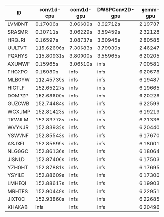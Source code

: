 |ID|conv1d-cpu|conv1d-gpu|DWSPConv2D-gpu|gemm-gpu|avg|
|-|-|-|-|-|-|
|LVMDNT|0.17006s|3.06609s|3.62712s|2.19737s|2.26516s|
|SRASMR|0.20711s|3.06229s|3.59459s|2.32128s|2.29632s|
|HRQJRI|0.16597s|3.08737s|3.60945s|2.80585s|2.41716s|
|UULTVT|115.62696s|7.30683s|3.79939s|2.46247s|32.29891s|
|PQXHYS|115.80931s|3.80000s|3.55965s|6.20205s|32.34275s|
|AXUMWF|0.15965s|3.06510s|infs|7.00581s|infs|
|FHCXPO|0.15989s|infs|infs|6.20578s|infs|
|MLBOYW|112.45739s|infs|infs|6.19487s|infs|
|HIGTLF|152.65227s|infs|infs|6.19665s|infs|
|DOMPZP|152.68600s|infs|infs|6.20228s|infs|
|GUZCWB|152.74484s|infs|infs|6.22599s|infs|
|WCXUMP|152.81423s|infs|infs|6.19219s|infs|
|TKWJLM|152.83778s|infs|infs|6.21336s|infs|
|WVYNJR|152.83932s|infs|infs|6.20440s|infs|
|YSWVNF|152.85543s|infs|infs|6.17670s|infs|
|ASJXFI|152.85699s|infs|infs|6.18001s|infs|
|NLGGGC|152.86136s|infs|infs|6.18064s|infs|
|JISNLD|152.87406s|infs|infs|6.17503s|infs|
|YZHOHT|152.87881s|infs|infs|6.17695s|infs|
|YSYILE|152.88609s|infs|infs|6.17300s|infs|
|LMHEQI|152.88617s|infs|infs|6.19903s|infs|
|MRHTFS|152.90449s|infs|infs|6.22951s|infs|
|JIXTQC|152.93860s|infs|infs|6.22685s|infs|
|KHAKAB|infs|infs|infs|6.20496s|infs|
